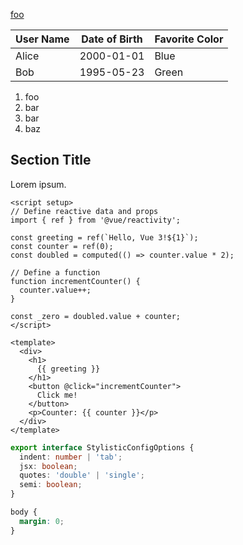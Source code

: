 [foo](/url)

| User Name | Date of Birth | Favorite Color |
| --------- | ------------- | -------------- |
| Alice     | 2000-01-01    | Blue           |
| Bob       | 1995-05-23    | Green          |

1. foo
2. bar
3. bar
4. baz

## Section Title

Lorem ipsum.

```vue
<script setup>
// Define reactive data and props
import { ref } from '@vue/reactivity';

const greeting = ref(`Hello, Vue 3!${1}`);
const counter = ref(0);
const doubled = computed(() => counter.value * 2);

// Define a function
function incrementCounter() {
  counter.value++;
}

const _zero = doubled.value + counter;
</script>

<template>
  <div>
    <h1>
      {{ greeting }}
    </h1>
    <button @click="incrementCounter">
      Click me!
    </button>
    <p>Counter: {{ counter }}</p>
  </div>
</template>
```

```ts
export interface StylisticConfigOptions {
  indent: number | 'tab';
  jsx: boolean;
  quotes: 'double' | 'single';
  semi: boolean;
}
```

```css
body {
  margin: 0;
}
```